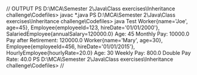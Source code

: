 //
OUTPUT
PS D:\MCA\Semester 2\Java\Class exercises\Inheritance challenge\Codefiles> javac *.java
PS D:\MCA\Semester 2\Java\Class exercises\Inheritance challenge\Codefiles> java Test
Worker{name='Joe', age=45}, Employee{employeeId=123, hireDate='01/01/2000'}, SalariedEmployee{annualSalary=120000.0}
Age: 45
Monthly Pay: 10000.0
Pay after Retirement: 120000.0
Worker{name='Mary', age=30}, Employee{employeeId=456, hireDate='01/01/2015'}, HourlyEmployee{hourlyRate=20.0}
Age: 30
Weekly Pay: 800.0
Double Pay Rate: 40.0
PS D:\MCA\Semester 2\Java\Class exercises\Inheritance challenge\Codefiles>
//
